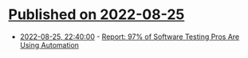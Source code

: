 # [Published on 2022-08-25](index.md)

* [2022-08-25, 22:40:00](https://developers.slashdot.org/story/22/08/25/1930208/report-97-of-software-testing-pros-are-using-automation?utm_source=rss1.0mainlinkanon&utm_medium=feed) - [Report: 97% of Software Testing Pros Are Using Automation](https://developers.slashdot.org/story/22/08/25/1930208/report-97-of-software-testing-pros-are-using-automation?utm_source=rss1.0mainlinkanon&utm_medium=feed)
